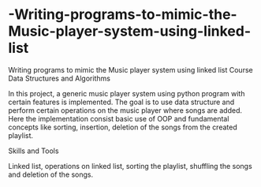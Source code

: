 # -Writing-programs-to-mimic-the-Music-player-system-using-linked-list
 Writing programs to mimic the Music player system using linked list
Course Data Structures and Algorithms

In this project, a generic music player system using python program with certain features is implemented. The goal is to use data structure and perform certain operations on the music player where songs are added. Here the implementation consist basic use of OOP and fundamental concepts like sorting, insertion, deletion of the songs from the created playlist.

Skills and Tools

Linked list, operations on linked list, sorting the playlist, shuffling the songs and deletion of the songs.

